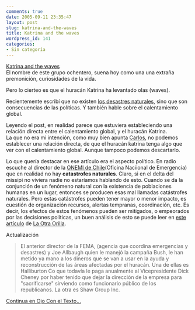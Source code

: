 ```yaml
---
comments: true
date: 2005-09-11 23:35:47
layout: post
slug: katrina-and-the-waves
title: Katrina and the waves
wordpress_id: 141
categories:
- Sin categoría
---
```


[Katrina and the waves](http://www.katw.com/)  
El nombre de este grupo ochentero, suena hoy como una una extraña premonición, curiosidades de la vida.

Pero lo cierteo es que el huracán Katrina ha levantado olas (waves).

Recientemente escribí que no existen [los desastres naturales](http://www.lnds.net/archives/2005/09/desastres_natur.html), sino que son consecuencias de las políticas. Y también hable sobre el calentamiento global.

Leyendo el post, en realidad parece que estuviera estableciendo una relación directa entre el calentamiento global, y el huracán Katrina.  
La que no era mi intención, como muy bien apunta [Carlos](http://cdp.blogsome.com/2005/09/11/katrina-y-el-cambio-climatico-global/), no podemos establecer una relación directa, de que el huracán katrina tenga algo que ver con el calentamiento global. Aunque tampoco podemos descartarlo.

Lo que quería destacar en ese artículo era el aspecto político. En radio escuche al director de la [ONEMI de Chile](http://www.onemi.cl/)(Oficina Naciional de Emergencia) que en realidad no hay **catastrofes naturales**. Claro, si en el delta del missipi no viviera nadie no estaríamos hablando de esto. Cuando se da la conjunción de un fenómeno natural con la existencia de poblaciones humanas en un lugar, entonces se producen esas mal llamadas catástrofes naturales. Pero estas catástrofes pueden tener mayor o menor impacto, es cuestión de organización recursos, alertas tempranas, coordinación, etc. Es decir, los efectos de estos fenómenos pueden ser mitigados, o empeorados por las decisiones políticas, un buen análisis de esto se puede leer en [este artículo](http://laotraorilla.blog-city.com/el_verdadero_rostro_de_la_tragedia.htm) de [La Otra Orilla](http://laotraorilla.blog-city.com/).

Actualización  


> El anterior director de la FEMA, (agencia que coordina emergencias y desastres) y Joe Allbaugh quien le manejó la campaña Bush, le han metido ya mano a los dineros que se van a usar en la ayuda y reconstrucción de las áreas afectadas por el huracán. Una de ellas es Halliburton Co que todavía le paga anualmente al Vicepresidente Dick Cheney por haber tenido que dejar la dirección de la empresa para "sacrificarse" sirviendo como funcionario público de los republicanos. La otra es Shaw Group Inc.  


[Continua en Ojo Con el Texto...](http://www.otexto.net/?p=226)

